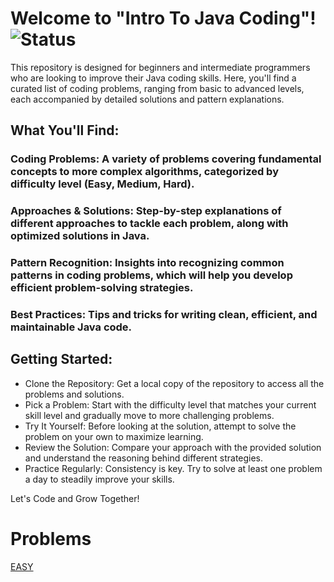 # Welcome to "Intro To Java Coding"! ![Status](https://img.shields.io/badge/Status-Work_in_Progress-yellow)

This repository is designed for beginners and intermediate programmers who are looking to improve their Java coding skills. Here, you'll find a curated list of coding problems, ranging from basic to advanced levels, each accompanied by detailed solutions and pattern explanations.

## What You'll Find:

### Coding Problems: A variety of problems covering fundamental concepts to more complex algorithms, categorized by difficulty level (Easy, Medium, Hard).

### Approaches & Solutions: Step-by-step explanations of different approaches to tackle each problem, along with optimized solutions in Java.

### Pattern Recognition: Insights into recognizing common patterns in coding problems, which will help you develop efficient problem-solving strategies.

### Best Practices: Tips and tricks for writing clean, efficient, and maintainable Java code.

## Getting Started:

* Clone the Repository: Get a local copy of the repository to access all the problems and solutions.
* Pick a Problem: Start with the difficulty level that matches your current skill level and gradually move to more challenging problems.
* Try It Yourself: Before looking at the solution, attempt to solve the problem on your own to maximize learning.
* Review the Solution: Compare your approach with the provided solution and understand the reasoning behind different strategies.
* Practice Regularly: Consistency is key. Try to solve at least one problem a day to steadily improve your skills.

Let's Code and Grow Together!

# Problems

[EASY](https://github.com/AnudeepBalla10/LearnToCodeJava/tree/main/Problems%5BEasy%5D)

